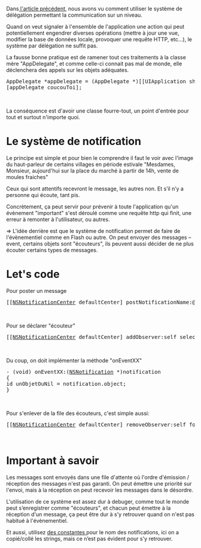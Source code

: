 
Dans[ l'article précédent][1], nous avons vu comment utiliser le système de délégation permettant la communication sur un niveau.

Quand on veut signaler à l'ensemble de l'application une action qui peut potentiellement engendrer diverses opérations (mettre à jour une vue, modifier la base de données locale, provoquer une requête HTTP, etc...), le système par délégation ne suffit pas.

La fausse bonne pratique est de ramener tout ces traitements à la classe mère "AppDelegate", et comme celle-ci connait pas mal de monde, elle déclenchera des appels sur les objets adéquates.

<pre id="line1"><div class="codecolorer-container objc vibrant" style="overflow:auto;white-space:nowrap;width:100%;">
  <div class="objc codecolorer">
    AppDelegate <span class="sy0">*</span>appDelegate <span class="sy0">=</span>  <span class="br0">&#40;</span>AppDelegate <span class="sy0">*</span><span class="br0">&#41;</span><span class="br0">&#91;</span><span class="br0">&#91;</span>UIApplication sharedApplication<span class="br0">&#93;</span> delegate<span class="br0">&#93;</span>;<br />
    <span class="br0">&#91;</span>appDelegate coucouToi<span class="br0">&#93;</span>;
  </div>
</div>

</pre>

La conséquence est d'avoir une classe fourre-tout, un point d'entrée pour tout et surtout n'importe quoi.

# Le système de notification

Le principe est simple et pour bien le comprendre il faut le voir avec l'image du haut-parleur de certains villages en période estivale "Mesdames, Monsieur, aujourd'hui sur la place du marché à partir de 14h, vente de moules fraiches"

Ceux qui sont attentifs recevront le message, les autres non. Et s’il n’y a personne qui écoute, tant pis.

Concrètement, ça peut servir pour prévenir à toute l'application qu'un évènement "important" s'est déroulé comme une requête http qui finit, une erreur à remonter à l'utilisateur, ou autres.

=> L'idée derrière est que le système de notification permet de faire de l'évènementiel comme en Flash ou autre. On peut envoyer des messages &#8211; event, certains objets sont "écouteurs", ils peuvent aussi décider de ne plus écouter certains types de messages.

# Let's code

Pour poster un message

<pre id="line1"><div class="codecolorer-container objc vibrant" style="overflow:auto;white-space:nowrap;width:100%;">
  <div class="objc codecolorer">
    <span class="br0">&#91;</span><span class="br0">&#91;</span><a href="http://developer.apple.com/documentation/Cocoa/Reference/Foundation/Classes/NSNotificationCenter_Class/"><span class="kw5">NSNotificationCenter</span></a> defaultCenter<span class="br0">&#93;</span> postNotificationName<span class="sy0">:</span><span class="co3">@</span><span class="st0">"LE_NOM_DE_MON_EVENT"</span> object<span class="sy0">:</span>UnObjetOuNil<span class="br0">&#93;</span>;
  </div>
</div>

</pre>

Pour se déclarer "écouteur"

<pre id="line1"><div class="codecolorer-container objc vibrant" style="overflow:auto;white-space:nowrap;width:100%;">
  <div class="objc codecolorer">
    <span class="br0">&#91;</span><span class="br0">&#91;</span><a href="http://developer.apple.com/documentation/Cocoa/Reference/Foundation/Classes/NSNotificationCenter_Class/"><span class="kw5">NSNotificationCenter</span></a> defaultCenter<span class="br0">&#93;</span> addObserver<span class="sy0">:</span>self selector<span class="sy0">:</span><span class="kw1">@selector</span><span class="br0">&#40;</span>onEventXX<span class="sy0">:</span><span class="br0">&#41;</span> name<span class="sy0">:</span><span class="co3">@</span><span class="st0">"LE_NOM_DE_MON_EVENT"</span> object<span class="sy0">:</span><span class="kw2">nil</span><span class="br0">&#93;</span>;
  </div>
</div>

</pre>

Du coup, on doit implémenter la méthode "onEventXX"

<pre id="line1"><div class="codecolorer-container objc vibrant" style="overflow:auto;white-space:nowrap;width:100%;">
  <div class="objc codecolorer">
    <span class="sy0">-</span> <span class="br0">&#40;</span><span class="kw4">void</span><span class="br0">&#41;</span> onEventXX<span class="sy0">:</span><span class="br0">&#40;</span><a href="http://developer.apple.com/documentation/Cocoa/Reference/Foundation/Classes/NSNotification_Class/"><span class="kw5">NSNotification</span></a> <span class="sy0">*</span><span class="br0">&#41;</span>notification<br />
    <span class="br0">&#123;</span><br />
        <span class="kw4">id</span> unObjetOuNil <span class="sy0">=</span> notification.object;  <br />
    <span class="br0">&#125;</span>
  </div>
</div>

</pre>

Pour s'enlever de la file des écouteurs, c'est simple aussi:

<pre id="line1"><div class="codecolorer-container objc vibrant" style="overflow:auto;white-space:nowrap;width:100%;">
  <div class="objc codecolorer">
    <span class="br0">&#91;</span><span class="br0">&#91;</span><a href="http://developer.apple.com/documentation/Cocoa/Reference/Foundation/Classes/NSNotificationCenter_Class/"><span class="kw5">NSNotificationCenter</span></a> defaultCenter<span class="br0">&#93;</span> removeObserver<span class="sy0">:</span>self forKeyPath<span class="sy0">:</span><span class="co3">@</span><span class="st0">"LE_NOM_DE_MON_EVENT"</span><span class="br0">&#93;</span>;
  </div>
</div>

</pre>

# Important à savoir

Les messages sont envoyés dans une file d'attente où l'ordre d'émission / réception des messages n'est pas garanti. On peut émettre une priorité sur l'envoi, mais à la réception on peut recevoir les messages dans le désordre.

L'utilisation de ce système est assez dur à debuger, comme tout le monde peut s’enregistrer comme "écouteurs", et chacun peut émettre à la réception d'un message, ça peut être dur à s'y retrouver quand on n'est pas habitué à l'évènementiel.

Et aussi, utilisez [des constantes ][2]pour le nom des notifications, ici on a copié/collé les strings, mais ce n’est pas évident pour s'y retrouver.

 [1]: http://www.elao.com/blog/iphone/iphone-delegation.html "iPhone – Delegation"
 [2]: http://stackoverflow.com/questions/538996/constants-in-objective-c